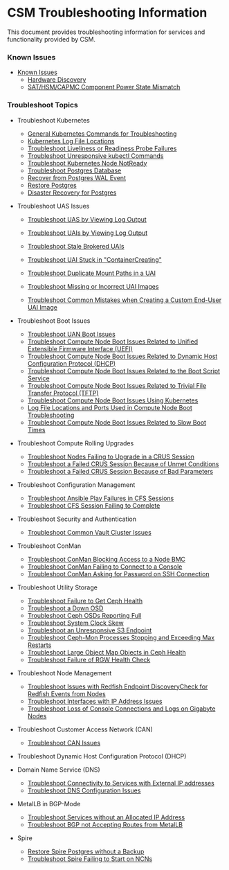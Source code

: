 # CSM Troubleshooting Information

This document provides troubleshooting information for services and functionality provided by CSM.

### Known Issues
 * [Known Issues](#known-issues)
    * [Hardware Discovery](known_issues/Hardware_Discovery.md)
    * [SAT/HSM/CAPMC Component Power State Mismatch](https://github.com/Cray-HPE/docs-csm/blob/CASMINS-4311/troubleshooting/known_issues/component_power_state_mismatch.md)

### Troubleshoot Topics
 * Troubleshoot Kubernetes
    * [General Kubernetes Commands for Troubleshooting](https://github.com/Cray-HPE/docs-csm/blob/CASMINS-4311/troubleshooting/kubernetes/Kubernetes_Troubleshooting_Information.md)
    * [Kubernetes Log File Locations](https://github.com/Cray-HPE/docs-csm/blob/CASMINS-4311/troubleshooting/kubernetes/Kubernetes_Log_File_Locations.md)
    * [Troubleshoot Liveliness or Readiness Probe Failures](https://github.com/Cray-HPE/docs-csm/blob/CASMINS-4311/troubleshooting/kubernetes/Troubleshoot_Liveliness_Readiness_Probe_Failures.md)
    * [Troubleshoot Unresponsive kubectl Commands](https://github.com/Cray-HPE/docs-csm/blob/CASMINS-4311/troubleshooting/kubernetes/Troubleshoot_Unresponsive_kubectl_Commands.md)
    * [Troubleshoot Kubernetes Node NotReady](https://github.com/Cray-HPE/docs-csm/blob/CASMINS-4311/troubleshooting/kubernetes/Troubleshoot_Kubernetes_Node_NotReady.md)
    * [Troubleshoot Postgres Database](https://github.com/Cray-HPE/docs-csm/blob/release/1.0/operations/kubernetes/Troubleshoot_Postgres_Database.md)
    * [Recover from Postgres WAL Event](https://github.com/Cray-HPE/docs-csm/blob/release/1.0/operations/kubernetes/Troubleshoot_Postgres_Database.md)
    * [Restore Postgres](https://github.com/Cray-HPE/docs-csm/blob/release/1.0/operations/kubernetes/Restore_Postgres.md)
    * [Disaster Recovery for Postgres](https://github.com/Cray-HPE/docs-csm/blob/release/1.0/operations/kubernetes/Disaster_Recovery_Postgres.md)
 * Troubleshoot UAS Issues
      * [Troubleshoot UAS by Viewing Log Output](https://github.com/Cray-HPE/docs-csm/blob/release/1.0/operations/UAS_user_and_admin_topics/Troubleshoot_UAS_by_Viewing_Log_Output.md)
      * [Troubleshoot UAIs by Viewing Log Output](https://github.com/Cray-HPE/docs-csm/blob/release/1.0/operations/UAS_user_and_admin_topics/Troubleshoot_UAIs_by_Viewing_Log_Output.md)
      * [Troubleshoot Stale Brokered UAIs](https://github.com/Cray-HPE/docs-csm/blob/release/1.0/operations/UAS_user_and_admin_topics/Troubleshoot_Stale_Brokered_UAIs.md)
      * [Troubleshoot UAI Stuck in "ContainerCreating"](https://github.com/Cray-HPE/docs-csm/blob/release/1.0/operations/UAS_user_and_admin_topics/Troubleshoot_UAI_Stuck_in_ContainerCreating.md)
      * [Troubleshoot Duplicate Mount Paths in a UAI](https://github.com/Cray-HPE/docs-csm/blob/release/1.0/operations/UAS_user_and_admin_topics/Troubleshoot_Duplicate_Mount_Paths_in_a_UAI.md)
      * [Troubleshoot Missing or Incorrect UAI Images](https://github.com/Cray-HPE/docs-csm/blob/release/1.0/operations/UAS_user_and_admin_topics/Troubleshoot_Missing_or_Incorrect_UAI_Images.md)
     
      * [Troubleshoot Common Mistakes when Creating a Custom End-User UAI Image](https://github.com/Cray-HPE/docs-csm/blob/release/1.0/operations/UAS_user_and_admin_topics/Troubleshoot_Common_Mistakes_when_Creating_a_Custom_End-User_UAI_Image.md)
 * Troubleshoot Boot Issues
      * [Troubleshoot UAN Boot Issues](https://github.com/Cray-HPE/docs-csm/blob/release/1.0/operations/boot_orchestration/Troubleshoot_UAN_Boot_Issues.md)
      * [Troubleshoot Compute Node Boot Issues Related to Unified Extensible Firmware Interface (UEFI)](https://github.com/Cray-HPE/docs-csm/blob/release/1.0/operations/boot_orchestration/Troubleshoot_Compute_Node_Boot_Issues_Related_to_Unified_Extensible_Firmware_Interface_UEFI.md)
      * [Troubleshoot Compute Node Boot Issues Related to Dynamic Host Configuration Protocol (DHCP)](https://github.com/Cray-HPE/docs-csm/blob/release/1.0/operations/boot_orchestration/Troubleshoot_Compute_Node_Boot_Issues_Related_to_Dynamic_Host_Configuration_Protocol_DHCP.md)
      * [Troubleshoot Compute Node Boot Issues Related to the Boot Script Service](https://github.com/Cray-HPE/docs-csm/blob/release/1.0/operations/boot_orchestration/Troubleshoot_Compute_Node_Boot_Issues_Related_to_the_Boot_Script_Service_BSS.md)
      * [Troubleshoot Compute Node Boot Issues Related to Trivial File Transfer Protocol (TFTP)](https://github.com/Cray-HPE/docs-csm/blob/release/1.0/operations/boot_orchestration/Troubleshoot_Compute_Node_Boot_Issues_Related_to_Trivial_File_Transfer_Protocol_TFTP.md)
      * [Troubleshoot Compute Node Boot Issues Using Kubernetes](https://github.com/Cray-HPE/docs-csm/blob/release/1.0/operations/boot_orchestration/Troubleshoot_Compute_Node_Boot_Issues_Using_Kubernetes.md)
      * [Log File Locations and Ports Used in Compute Node Boot Troubleshooting](https://github.com/Cray-HPE/docs-csm/blob/release/1.0/operations/boot_orchestration/Log_File_Locations_and_Ports_Used_in_Compute_Node_Boot_Troubleshooting.md)
      * [Troubleshoot Compute Node Boot Issues Related to Slow Boot Times](https://github.com/Cray-HPE/docs-csm/blob/release/1.0/operations/boot_orchestration/Troubleshoot_Compute_Node_Boot_Issues_Related_to_Slow_Boot_Times.md)
 * Troubleshoot Compute Rolling Upgrades
      * [Troubleshoot Nodes Failing to Upgrade in a CRUS Session](https://github.com/Cray-HPE/docs-csm/blob/release/1.0/operations/compute_rolling_upgrades/Troubleshoot_Nodes_Failing_to_Upgrade_in_a_CRUS_Session.md)
      * [Troubleshoot a Failed CRUS Session Because of Unmet Conditions](https://github.com/Cray-HPE/docs-csm/blob/release/1.0/operations/compute_rolling_upgrades/Troubleshoot_a_Failed_CRUS_Session_Due_to_Unmet_Conditions.md)
      * [Troubleshoot a Failed CRUS Session Because of Bad Parameters](https://github.com/Cray-HPE/docs-csm/blob/release/1.0/operations/compute_rolling_upgrades/Troubleshoot_a_Failed_CRUS_Session_Due_to_Bad_Parameters.md)
 * Troubleshoot Configuration Management
      * [Troubleshoot Ansible Play Failures in CFS Sessions](https://github.com/Cray-HPE/docs-csm/blob/release/1.0/operations/configuration_management/Troubleshoot_Ansible_Play_Failures_in_CFS_Sessions.md)
      * [Troubleshoot CFS Session Failing to Complete](https://github.com/Cray-HPE/docs-csm/blob/release/1.0/operations/configuration_management/Troubleshoot_CFS_Session_Failing_to_Complete.md)
 * Troubleshoot Security and Authentication
      * [Troubleshoot Common Vault Cluster Issues](https://github.com/Cray-HPE/docs-csm/blob/release/1.0/operations/security_and_authentication/Troubleshoot_Common_Vault_Cluster_Issues.md)
 * Troubleshoot ConMan
      * [Troubleshoot ConMan Blocking Access to a Node BMC](https://github.com/Cray-HPE/docs-csm/blob/release/1.0/operations/conman/Troubleshoot_ConMan_Blocking_Access_to_a_Node_BMC.md)
      * [Troubleshoot ConMan Failing to Connect to a Console](https://github.com/Cray-HPE/docs-csm/blob/release/1.0/operations/conman/Troubleshoot_ConMan_Failing_to_Connect_to_a_Console.md)
      * [Troubleshoot ConMan Asking for Password on SSH Connection](https://github.com/Cray-HPE/docs-csm/blob/release/1.0/operations/conman/Troubleshoot_ConMan_Asking_for_Password_on_SSH_Connection.md)
 * Troubleshoot Utility Storage
      * [Troubleshoot Failure to Get Ceph Health](https://github.com/Cray-HPE/docs-csm/blob/release/1.0/operations/utility_storage/Troubleshoot_Failure_to_Get_Ceph_Health.md)
      * [Troubleshoot a Down OSD](https://github.com/Cray-HPE/docs-csm/blob/release/1.0/operations/utility_storage/Troubleshoot_a_Down_OSD.md)
      * [Troubleshoot Ceph OSDs Reporting Full](https://github.com/Cray-HPE/docs-csm/blob/release/1.0/operations/utility_storage/Troubleshoot_Ceph_OSDs_Reporting_Full.md)
      * [Troubleshoot System Clock Skew](https://github.com/Cray-HPE/docs-csm/blob/release/1.0/operations/utility_storage/Troubleshoot_System_Clock_Skew.md)
      * [Troubleshoot an Unresponsive S3 Endpoint](https://github.com/Cray-HPE/docs-csm/blob/release/1.0/operations/utility_storage/Troubleshoot_an_Unresponsive_S3_Endpoint.md)
      * [Troubleshoot Ceph-Mon Processes Stopping and Exceeding Max Restarts](https://github.com/Cray-HPE/docs-csm/blob/release/1.0/operations/utility_storage/Troubleshoot_Ceph-Mon_Processes_Stopping_and_Exceeding_Max_Restarts.md)
      * [Troubleshoot Large Object Map Objects in Ceph Health](https://github.com/Cray-HPE/docs-csm/blob/release/1.0/operations/utility_storage/Troubleshoot_Large_Object_Map_Objects_in_Ceph_Health.md)
      * [Troubleshoot Failure of RGW Health Check](https://github.com/Cray-HPE/docs-csm/blob/release/1.0/operations/utility_storage/Troubleshoot_RGW_Health_Check_Fail.md)
 * Troubleshoot Node Management
      * [Troubleshoot Issues with Redfish Endpoint DiscoveryCheck for Redfish Events from Nodes](https://github.com/Cray-HPE/docs-csm/blob/release/1.0/operations/node_management/Troubleshoot_Issues_with_Redfish_Endpoint_Discovery.md)
      * [Troubleshoot Interfaces with IP Address Issues](https://github.com/Cray-HPE/docs-csm/blob/release/1.0/operations/node_management/Troubleshoot_Interfaces_with_IP_Address_Issues.md)
      * [Troubleshoot Loss of Console Connections and Logs on Gigabyte Nodes](https://github.com/Cray-HPE/docs-csm/blob/release/1.0/operations/node_management/Troubleshoot_Loss_of_Console_Connections_and_Logs_on_Gigabyte_Nodes.md)
 * Troubleshoot Customer Access Network (CAN)
      * [Troubleshoot CAN Issues](https://github.com/Cray-HPE/docs-csm/blob/release/1.0/operations/network/customer_access_network/Troubleshoot_CAN_Issues.md)
 * Troubleshoot Dynamic Host Configuration Protocol (DHCP)
      
 * Domain Name Service (DNS)
      * [Troubleshoot Connectivity to Services with External IP addresses](https://github.com/Cray-HPE/docs-csm/blob/release/1.0/operations/network/external_dns/Troubleshoot_Systems_Not_Provisioned_with_External_IP_Addresses.md)
      * [Troubleshoot DNS Configuration Issues](https://github.com/Cray-HPE/docs-csm/blob/release/1.0/operations/network/external_dns/Troubleshoot_DNS_Configuration_Issues.md)
 * MetalLB in BGP-Mode
      * [Troubleshoot Services without an Allocated IP Address](https://github.com/Cray-HPE/docs-csm/blob/release/1.0/operations/network/metallb_bgp/Troubleshoot_Services_without_an_Allocated_IP_Address.md)
      * [Troubleshoot BGP not Accepting Routes from MetalLB](https://github.com/Cray-HPE/docs-csm/blob/release/1.0/operations/network/metallb_bgp/Troubleshoot_BGP_not_Accepting_Routes_from_MetalLB.md)
 * Spire
      * [Restore Spire Postgres without a Backup](https://github.com/Cray-HPE/docs-csm/blob/release/1.0/operations/spire/Restore_Spire_Postgres_without_a_Backup.md)
      * [Troubleshoot Spire Failing to Start on NCNs](https://github.com/Cray-HPE/docs-csm/blob/release/1.0/operations/spire/Troubleshoot_Spire_Failing_to_Start_on_NCNs.md)
<a name="known-issues"></a>


